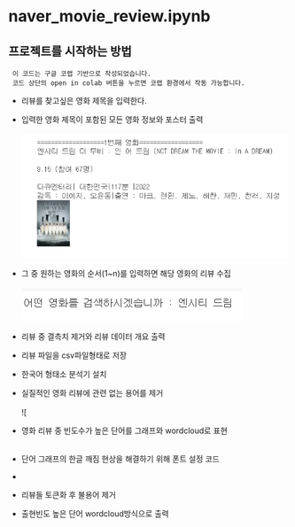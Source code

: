 # naver_movie_review.ipynb 


## 프로젝트를 시작하는 방법
` 이 코드는 구글 코랩 기반으로 작성되었습니다.`  
` 코드 상단의 open in colab 버튼을 누르면 코랩 환경에서 작동 가능합니다.`
- 리뷰를 찾고싶은 영화 제목을 입력한다.
- 입력한 영화 제목이 포함된 모든 영화 정보와 포스터 출력<br/><br/>
![movie_list](./image/영화리스트.png)
- 그 중 원하는 영화의 순서(1~n)를 입력하면 해당 영화의 리뷰 수집<br/><br/>
![movie_find](./image/찾고싶은영화.png)
- 리뷰 중 결측치 제거와 리뷰 데이터 개요 출력
- 리뷰 파일을 csv파일형태로 저장
- 한국어 형태소 분석기 설치
- 실질적인 영화 리뷰에 관련 없는 용어를 제거<br/><br/>
![
- 영화 리뷰 중 빈도수가 높은 단어를 그래프와 wordcloud로 표현<br/><br/>
- 단어 그래프의 한글 깨짐 현상을 해결하기 위해 폰트 설정 코드
- 


- 리뷰들 토큰화 후 불용어 제거
- 출현빈도 높은 단어 wordcloud방식으로 출력

